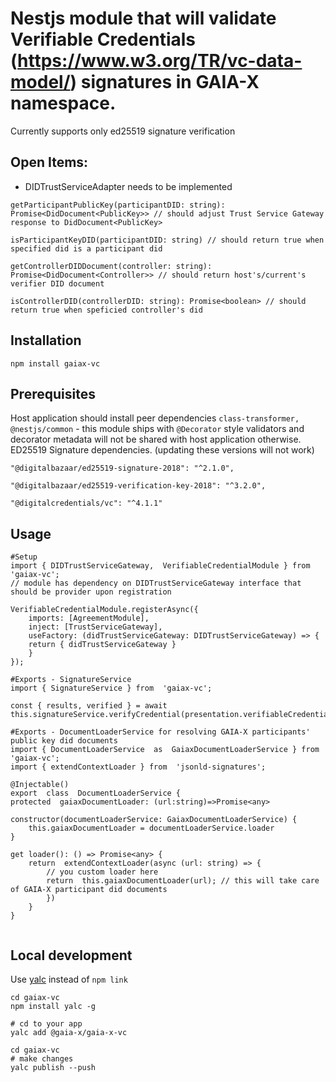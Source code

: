 
# Nestjs module that will validate Verifiable Credentials (https://www.w3.org/TR/vc-data-model/) signatures in GAIA-X namespace.

  Currently supports only ed25519 signature verification

## Open Items:
- DIDTrustServiceAdapter needs to be implemented
```
getParticipantPublicKey(participantDID: string): Promise<DidDocument<PublicKey>> // should adjust Trust Service Gateway response to DidDocument<PublicKey>

isParticipantKeyDID(participantDID: string) // should return true when specified did is a participant did

getControllerDIDDocument(controller: string): Promise<DidDocument<Controller>> // should return host's/current's verifier DID document

isControllerDID(controllerDID: string): Promise<boolean> // should return true when speficied controller's did

```
## Installation
```
npm install gaiax-vc
```
## Prerequisites
Host application should install peer dependencies
`class-transformer, @nestjs/common` - this module ships with `@Decorator` style validators and decorator metadata will not be shared with host application otherwise.
ED25519 Signature dependencies. (updating these versions will not work)
```
"@digitalbazaar/ed25519-signature-2018": "^2.1.0",

"@digitalbazaar/ed25519-verification-key-2018": "^3.2.0",

"@digitalcredentials/vc": "^4.1.1"
```
## Usage
```
#Setup
import { DIDTrustServiceGateway,  VerifiableCredentialModule } from  'gaiax-vc';
// module has dependency on DIDTrustServiceGateway interface that should be provider upon registration

VerifiableCredentialModule.registerAsync({
	imports: [AgreementModule],
	inject: [TrustServiceGateway],
	useFactory: (didTrustServiceGateway: DIDTrustServiceGateway) => {
	return { didTrustServiceGateway }
	}
});

#Exports - SignatureService
import { SignatureService } from  'gaiax-vc';

const { results, verified } = await  this.signatureService.verifyCredential(presentation.verifiableCredential[0]);

#Exports - DocumentLoaderService for resolving GAIA-X participants' public key did documents
import { DocumentLoaderService  as  GaiaxDocumentLoaderService } from  'gaiax-vc';
import { extendContextLoader } from  'jsonld-signatures';

@Injectable()
export  class  DocumentLoaderService {
protected  gaiaxDocumentLoader: (url:string)=>Promise<any>

constructor(documentLoaderService: GaiaxDocumentLoaderService) {
	this.gaiaxDocumentLoader = documentLoaderService.loader
}

get loader(): () => Promise<any> {
	return  extendContextLoader(async (url: string) => {
		// you custom loader here
		return  this.gaiaxDocumentLoader(url); // this will take care of GAIA-X participant did documents
		})
	}
}


```

## Local development

Use [yalc](https://github.com/wclr/yalc) instead of `npm link`

```
cd gaiax-vc
npm install yalc -g

# cd to your app
yalc add @gaia-x/gaia-x-vc

cd gaiax-vc
# make changes
yalc publish --push